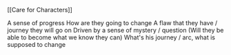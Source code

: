 [[Care for Characters]]

A sense of progress
How are they going to change
A flaw that they have / journey they will go on
Driven by a sense of mystery / question (Will they be able to become what we know they can)
	What's his journey / arc, what is supposed to change